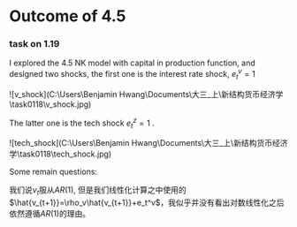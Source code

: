 # Outcome of 4.5

### task on 1.19

I explored the 4.5 NK model with capital in production function, and designed two shocks, the first one is the interest rate shock, $e_t^v=1$ 



![v_shock](C:\Users\Benjamin Hwang\Documents\大三_上\新结构货币经济学\task0118\v_shock.jpg)

The latter one is the tech shock $e_t^z=1$ .

![tech_shock](C:\Users\Benjamin Hwang\Documents\大三_上\新结构货币经济学\task0118\tech_shock.jpg)

Some remain questions:

我们说$v_t$服从$AR(1)$, 但是我们线性化计算之中使用的$\hat{v_{t+1}}=\rho_v\hat{v_{t+1}}+e_t^v$，我似乎并没有看出对数线性化之后依然遵循$AR(1)$的理由。